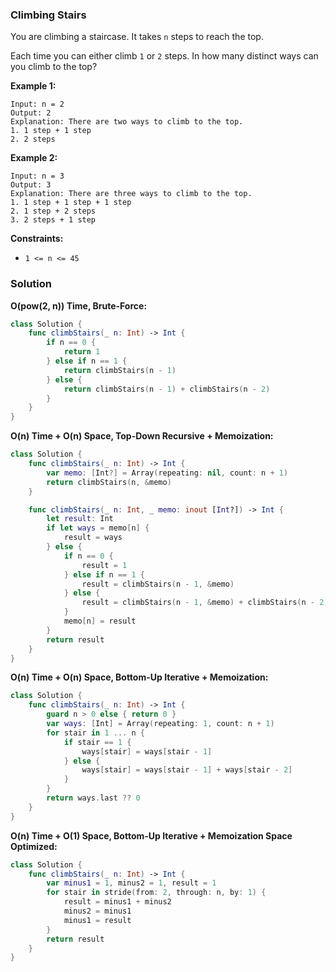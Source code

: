 
### Climbing Stairs

You are climbing a staircase. It takes `n` steps to reach the top.

Each time you can either climb `1` or `2` steps. In how many distinct ways can you climb to the top?

__Example 1:__
```
Input: n = 2
Output: 2
Explanation: There are two ways to climb to the top.
1. 1 step + 1 step
2. 2 steps
```
__Example 2:__
```
Input: n = 3
Output: 3
Explanation: There are three ways to climb to the top.
1. 1 step + 1 step + 1 step
2. 1 step + 2 steps
3. 2 steps + 1 step
```

__Constraints:__
* `1 <= n <= 45`

### Solution
__O(pow(2, n)) Time, Brute-Force:__
```swift
class Solution {
    func climbStairs(_ n: Int) -> Int {
        if n == 0 {
            return 1
        } else if n == 1 {
            return climbStairs(n - 1)
        } else {
            return climbStairs(n - 1) + climbStairs(n - 2) 
        }
    }
}
```
__O(n) Time + O(n) Space, Top-Down Recursive + Memoization:__
```swift
class Solution {
    func climbStairs(_ n: Int) -> Int {
        var memo: [Int?] = Array(repeating: nil, count: n + 1)
        return climbStairs(n, &memo)
    }

    func climbStairs(_ n: Int, _ memo: inout [Int?]) -> Int {
        let result: Int
        if let ways = memo[n] {
            result = ways
        } else {
            if n == 0 {
                result = 1
            } else if n == 1 {
                result = climbStairs(n - 1, &memo)
            } else {
                result = climbStairs(n - 1, &memo) + climbStairs(n - 2, &memo) 
            }
            memo[n] = result
        }
        return result
    }
}
```
__O(n) Time + O(n) Space, Bottom-Up Iterative + Memoization:__
```swift
class Solution {
    func climbStairs(_ n: Int) -> Int {
        guard n > 0 else { return 0 }
        var ways: [Int] = Array(repeating: 1, count: n + 1)
        for stair in 1 ... n {
            if stair == 1 {
                ways[stair] = ways[stair - 1]
            } else {
                ways[stair] = ways[stair - 1] + ways[stair - 2]
            }
        }
        return ways.last ?? 0
    }
}
```
__O(n) Time + O(1) Space, Bottom-Up Iterative + Memoization Space Optimized:__
```swift
class Solution {
    func climbStairs(_ n: Int) -> Int {
        var minus1 = 1, minus2 = 1, result = 1
        for stair in stride(from: 2, through: n, by: 1) {
            result = minus1 + minus2
            minus2 = minus1
            minus1 = result
        }
        return result
    }
}
```